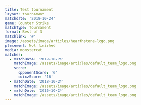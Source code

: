 ```yaml
---
title: Test tournament
layout: tournament
matchdate: '2018-10-24'
game: Counter Strike
matchType: Tournament
format: Best of 3
matchlink: '#'
image: /assets/image/articles/hearthstone-logo.png
placement: Not finished
media: monstercat
matches:
  - matchDate: '2018-10-24'
    matchImage: /assets/image/articles/default_team_logo.png
    score:
      opponentScore: '6'
      quixzScore: '16'
  - matchDate: '2018-10-24'
    matchImage: /assets/image/articles/default_team_logo.png
  - matchDate: '2018-10-24'
    matchImage: /assets/image/articles/default_team_logo.png
---
```

